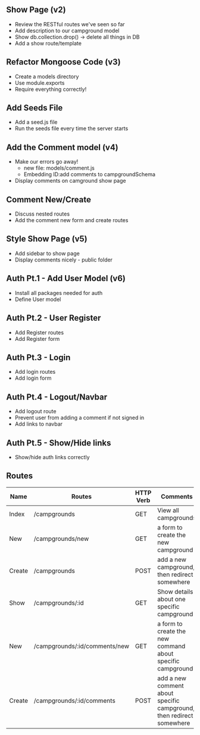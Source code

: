 ## Show Page (v2)
* Review the RESTful routes we've seen so far
* Add description to our campground model
* Show db.collection.drop() -> delete all things in DB
* Add a show route/template

## Refactor Mongoose Code (v3)
* Create a models directory
* Use module.exports
* Require everything correctly!

## Add Seeds File
* Add a seed.js file
* Run the seeds file every time the server starts

## Add the Comment model (v4)
* Make our errors go away!
	* new file: models/comment.js
	* Embedding ID:add comments to campgroundSchema
* Display comments on camground show page

## Comment New/Create 
* Discuss nested routes
* Add the comment new form and create routes

## Style Show Page (v5)
* Add sidebar to show page
* Display comments nicely - public folder

## Auth Pt.1 - Add User Model (v6)
* Install all packages needed for auth
* Define User model

## Auth Pt.2 - User Register
* Add Register routes
* Add Register form

## Auth Pt.3 - Login
* Add login routes
* Add login form

## Auth Pt.4 - Logout/Navbar
* Add logout route
* Prevent user from adding a comment if not signed in
* Add links to navbar

## Auth Pt.5 - Show/Hide links
* Show/hide auth links correctly

## Routes
| Name   | Routes                        | HTTP Verb | Comments                                                             |
|--------|-------------------------------|-----------|----------------------------------------------------------------------|
| Index  | /campgrounds                  | GET       | View all campgrounds                                                 |
| New    | /campgrounds/new              | GET       | a form to create the new campground                                  |
| Create | /campgrounds                  | POST      | add a new campground, then redirect somewhere                        |
| Show   | /campgrounds/:id              | GET       | Show details about one specific campground                           |
| New    | /campgrounds/:id/comments/new | GET       | a form to create the new command about specific campground           |
| Create | /campgrounds/:id/comments     | POST      | add a new comment about specific campground, then redirect somewhere |